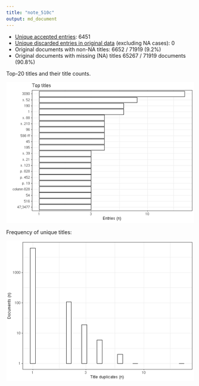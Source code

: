 ```yaml
---
title: "note_510c"
output: md_document
---
```




* [Unique accepted entries](output.tables/note_510c_accepted.csv): 6451
* [Unique discarded entries in original data](output.tables/note_510c_discarded.csv) (excluding NA cases): 0
* Original documents with non-NA titles: 6652 / 71919 (9.2%)
* Original documents with missing (NA) titles 65267 / 71919 documents (90.8%)


 Top-20 titles and their title counts.
 
![plot of chunk summarytitle](figure/rmd_note_510c_summarytitle-1.png)

Frequency of unique titles:
  
![plot of chunk uniquetitles](figure/rmd_note_510c_uniquetitles-1.png)
